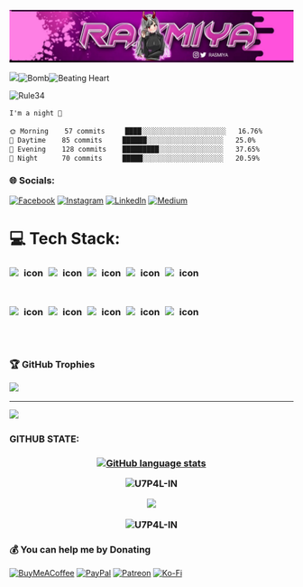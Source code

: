 <p align="center"><img src="https://github.com/RASHMIYA-SHOHA/RASHMIYA-SHOHA/blob/master/Image/IMG_20231006_234555_432.jpg">

[![](https://visitcount.itsvg.in/api?id=Rashmiya-Shoha&icon=0&color=0)](https://visitcount.itsvg.in)<img src="https://raw.githubusercontent.com/Tarikul-Islam-Anik/Animated-Fluent-Emojis/master/Emojis/Smilies/Bomb.png" alt="Bomb" width="25" height="25" /><img src="https://raw.githubusercontent.com/Tarikul-Islam-Anik/Animated-Fluent-Emojis/master/Emojis/Smilies/Beating%20Heart.png" alt="Beating Heart" width="25" height="25" />


![Rule34](https://count.getloli.com/get/@RASHMIYA-SHOHA?theme=rule34)

```text
I'm a night 🦉

🌞 Morning    57 commits     ████░░░░░░░░░░░░░░░░░░░░░   16.76%
🌆 Daytime    85 commits     ██████░░░░░░░░░░░░░░░░░░░   25.0%
🌃 Evening    128 commits    █████████░░░░░░░░░░░░░░░░   37.65%
🌙 Night      70 commits     █████░░░░░░░░░░░░░░░░░░░░   20.59%

```

### 🌐 Socials:
[![Facebook](https://img.shields.io/badge/Facebook-%231877F2.svg?logo=Facebook&logoColor=white)](https://facebook.com/N/h) [![Instagram](https://img.shields.io/badge/Instagram-%23E4405F.svg?logo=Instagram&logoColor=white)](https://instagram.com/N/n) [![LinkedIn](https://img.shields.io/badge/LinkedIn-%230077B5.svg?logo=linkedin&logoColor=white)](https://linkedin.com/in/N/n) [![Medium](https://img.shields.io/badge/Medium-12100E?logo=medium&logoColor=white)](https://medium.com/@N/n) 

# 💻 Tech Stack:
<h3 align="center">

<div style="display: flex; align-items: flex-start;"><img src="https://techstack-generator.vercel.app/js-icon.svg" alt="icon" width="69" height="69" /><img src="https://techstack-generator.vercel.app/csharp-icon.svg" alt="icon" width="69" height="69" /><img src="https://techstack-generator.vercel.app/cpp-icon.svg" alt="icon" width="69" height="69" /><img src="https://techstack-generator.vercel.app/python-icon.svg" alt="icon" width="69" height="69" /><img src="https://techstack-generator.vercel.app/graphql-icon.svg" alt="icon" width="69" height="69" /></div><div style="display: flex; align-items: flex-start;"><img src="https://techstack-generator.vercel.app/github-icon.svg" alt="icon" width="69" height="69" /><img src="https://techstack-generator.vercel.app/java-icon.svg" alt="icon" width="69" height="69" /><img src="https://techstack-generator.vercel.app/storybook-icon.svg" alt="icon" width="69" height="69" /><img src="https://techstack-generator.vercel.app/restapi-icon.svg" alt="icon" width="69" height="69" /><img src="https://techstack-generator.vercel.app/mysql-icon.svg" alt="icon" width="69" height="69" /></div>


### 🏆 GitHub Trophies
![](https://github-profile-trophy.vercel.app/?username=Rashmiya-Shoha&theme=radical&no-frame=false&no-bg=false&margin-w=4)

---
[![](https://visitcount.itsvg.in/api?id=Rashmiya-Shoha&icon=0&color=0)](https://visitcount.itsvg.in)

### GITHUB STATE:

<h3 align="center">

<a href="https://github.com/anuraghazra/github-readme-stats">
            <img src="https://github-readme-stats.vercel.app/api/top-langs/?username=RASHMIYA-SHOHA&theme=dark&border_radius=10&hide_title=true&layout=compact&langs_count=20" alt="GitHub language stats" width="400">
        </a>
    </div>


![U7P4L-IN](https://github-readme-stats.vercel.app/api?username=RASHMIYA-SHOHA&theme=dark&hide_border=false&include_all_commits=false&count_private=false)<br/>

<img src="https://metrics.lecoq.io/RASHMIYA-SHOHA?template=classic&achievements=1&achievements.threshold=C&achievements.secrets=true&achievements.display=compact&achievements.limit=0&config.timezone=Asia%2FDhaka">
</p>  
  
![U7P4L-IN](https://github-readme-streak-stats.herokuapp.com/?user=RASHMIYA-SHOHA&theme=dark&hide_border=false)<br/>

  ### 💰 You can help me by Donating
  [![BuyMeACoffee](https://img.shields.io/badge/Buy%20Me%20a%20Coffee-ffdd00?style=for-the-badge&logo=buy-me-a-coffee&logoColor=black)](https://buymeacoffee.com/N/h) [![PayPal](https://img.shields.io/badge/PayPal-00457C?style=for-the-badge&logo=paypal&logoColor=white)](https://paypal.me/N/n) [![Patreon](https://img.shields.io/badge/Patreon-F96854?style=for-the-badge&logo=patreon&logoColor=white)](https://patreon.com/N/h) [![Ko-Fi](https://img.shields.io/badge/Ko--fi-F16061?style=for-the-badge&logo=ko-fi&logoColor=white)](https://ko-fi.com/N/h) 

  
<!-- Proudly created with GPRM ( https://gprm.itsvg.in ) -->
